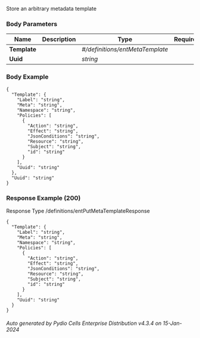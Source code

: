 






 
Store an arbitrary metadata template  


### Body Parameters

Name | Description | Type | Required
---|---|---|---
**Template** |  | _#/definitions/entMetaTemplate_ |   
**Uuid** |  | _string_ |   


### Body Example
```
{
  "Template": {
    "Label": "string",
    "Meta": "string",
    "Namespace": "string",
    "Policies": [
      {
        "Action": "string",
        "Effect": "string",
        "JsonConditions": "string",
        "Resource": "string",
        "Subject": "string",
        "id": "string"
      }
    ],
    "Uuid": "string"
  },
  "Uuid": "string"
}
```






### Response Example (200)
Response Type /definitions/entPutMetaTemplateResponse

```
{
  "Template": {
    "Label": "string",
    "Meta": "string",
    "Namespace": "string",
    "Policies": [
      {
        "Action": "string",
        "Effect": "string",
        "JsonConditions": "string",
        "Resource": "string",
        "Subject": "string",
        "id": "string"
      }
    ],
    "Uuid": "string"
  }
}
```




###### Auto generated by Pydio Cells Enterprise Distribution v4.3.4 on 15-Jan-2024
